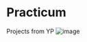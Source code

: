 # Practicum
Projects from YP
![image](https://user-images.githubusercontent.com/111744291/233439683-9e00753f-67c9-4050-8840-dc4396095396.png)

